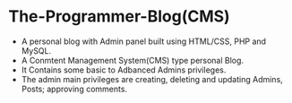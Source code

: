 # The-Programmer-Blog(CMS)

- A personal blog with Admin panel built using HTML/CSS, PHP and MySQL.
- A Conmtent Management System(CMS) type personal Blog.
- It Contains some basic to Adbanced Admins privileges.
- The admin main privileges are creating, deleting and updating Admins, Posts; 
approving comments.
